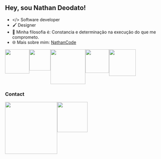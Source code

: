 ## Hey, sou Nathan Deodato!

- </> Software developer
- 🖌️ Designer
- 💬 Minha filosofia é: Constancia e determinação na execução do que me comprometo.
- 🌐 Mais sobre mim: <a href='https://nathancode.netlify.app'>NathanCode</a>

<div style='display: flex; justify-content: space-betwen;'>
    <img src='https://img.shields.io/badge/HTML5-E34F26?style=for-the-badge&logo=html5&logoColor=white' width='80px'/>
    <img src='https://img.shields.io/badge/CSS3-1572B6?style=for-the-badge&logo=css3&logoColor=white' width='70px'/>
    <img src='https://img.shields.io/badge/JavaScript-323330?style=for-the-badge&logo=javascript&logoColor=F7DF1E' width='115px'/>
    <img src='https://img.shields.io/badge/React-20232A?style=for-the-badge&logo=react&logoColor=61DAFB' width='78px'/>
    <img src='https://img.shields.io/badge/Python-FFD43B?style=for-the-badge&logo=python&logoColor=blue' width='88px'/>
    <!-- <img src='https://img.shields.io/badge/Node%20js-339933?style=for-the-badge&logo=nodedotjs&logoColor=white' width='91px'/> -->
</div>

### Contact

<div style='display: flex; justify-content: space-betwen;'>
    <a href='mailto:ndeodato42@outlook.com'>
        <img src='https://img.shields.io/badge/Microsoft_Outlook-0078D4?style=for-the-badge&logo=microsoft-outlook&logoColor=white'  width='172px'/>
    </a>
    <a href='https://www.linkedin.com/in/nathandeodato/'>
        <img src='https://img.shields.io/badge/linkedin-%230077B5.svg?style=for-the-badge&logo=linkedin&logoColor=white'  width='100px'/>
    </a>
</div>
